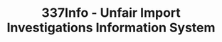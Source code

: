 ---
layout: default
bigquery: https://console.cloud.google.com/bigquery?p=patents-public-data&d=usitc_investigations&page=dataset&project=sheets-management-319211
citation: US International Trade Commission 337Info Unfair Import Investigations Information
  System
contributors: US International Trade Comission
cost: None
description: US International Trade Commission 337Info Unfair Import Investigations
  Information System contains data on investigations done under Section 337. Section
  337 declares the infringement of certain statutory intellectual property rights
  and other forms of unfair competition in import trade to be unlawful practices.
  Most Section 337 investigations involve allegations of patent or registered trademark
  infringement.
documentation: FAQ and tutorial available on the site
last_edit: 04/12/2022, 23:00:05
location: https://pubapps2.usitc.gov/337external/
maintained_by: US International Trade Comission
schema_fields:
- finalDetNoViolation
- scheduledStartDateEvidHear
- actualEndDateEvidHear
- gcAttorney
- investigationType
- dateComplaintFiled
- finalIdOnViolationIssue
- ouiiAttorney
- finalDetViolation
- currentStatus
- actualStartDateEvidHear
- patentNumber
- scheduledEndDateEvidHear
- cafcAppeals
- teoProceedingInvolved
- complainant
- lastUpdated
- issueDateOtherNonFinal
- targetDate
- teoIdDueDate
- id
- respondent
- copyrightNumbers
- endDateMarkmanHearing
- currentActiveALJ
- title
- ouiiParticipation
- htsNumbers
- internalRemand
- investigationNo
- publication_number
- aljAssigned
- dateCreated
- markmanHearing
- invUnfairAct
- trademarkNumbers
- investigationTermDate
- patentNumbers
- teoReliefGranted
- dateOfPublicationFrNotice
- startDateMarkmanHearing
- docketNo
- finalIdOnViolationDue
- teoIdIssueDate
shortname: unfair_import_investigations
tags:
- import
- legal
- trade
timeframe: 2008-2021 (prior to 2008 downloadable as a JSON file)
title: 337Info - Unfair Import Investigations Information System
uuid: 2721f5ec-e599-4890-9265-9706719fc71e
---